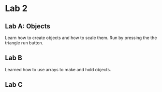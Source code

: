 # Lab 2

## Lab A: Objects
Learn how to create objects and how to scale them.
Run by pressing the the triangle run button.

## Lab B
Learned how to use arrays to make and hold
objects.

## Lab C
